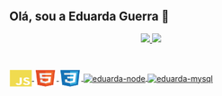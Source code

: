 ## Olá, sou a Eduarda Guerra 💛
 
 <div align="center">
  <a href="https://github.com/eduardaguerra44">
  <img height="140em" src="https://github-readme-stats.vercel.app/api?username=eduardaguerra44&show_icons=true&theme=radical&include_all_commits=true&count_private=true"/>
  <img height="140em" src="https://github-readme-stats.vercel.app/api/top-langs/?username=eduardaguerra44&layout=compact&langs_count=7&theme=radical"/>
</div>

##
<div style="display: inline_block"><br>
  <img align="center" alt="eduarda-Js" height="30" width="40" src="https://raw.githubusercontent.com/devicons/devicon/master/icons/javascript/javascript-plain.svg">
  <img align="center" alt="eduarda-HTML" height="30" width="40" src="https://raw.githubusercontent.com/devicons/devicon/master/icons/html5/html5-original.svg">
  <img align="center" alt="eduarda-CSS" height="30" width="40" src="https://raw.githubusercontent.com/devicons/devicon/master/icons/css3/css3-original.svg">
  <img align="center" alt="eduarda-node" height="30" width="40" src="https://cdn.jsdelivr.net/gh/devicons/devicon/icons/nodejs/nodejs-original.svg"/>
  <img align="center" alt="eduarda-mysql" height="30" width="40" src="https://cdn.jsdelivr.net/gh/devicons/devicon/icons/mysql/mysql-original.svg"/>      
</div>








